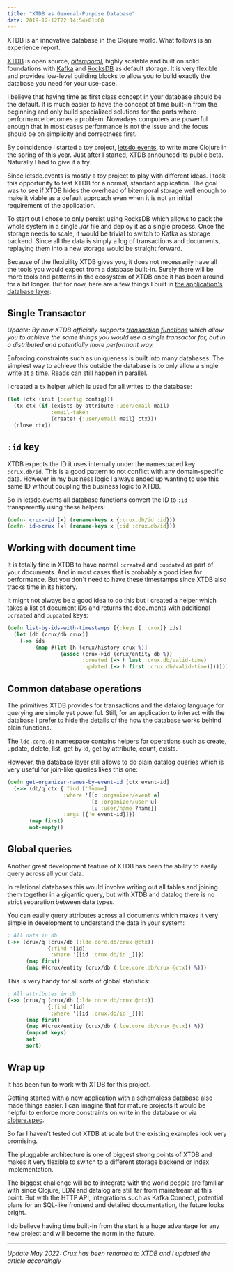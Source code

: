 ```yaml
---
title: "XTDB as General-Purpose Database"
date: 2019-12-12T22:14:54+01:00
---
```


XTDB is an innovative database in the Clojure world.
What follows is an experience report.
<!--more-->

[XTDB](https://xtdb.com) is open source, [*bitemporal*](https://en.wikipedia.org/wiki/Bitemporal_Modeling), highly scalable and built on solid foundations with [Kafka](https://kafka.apache.org/) and [RocksDB](https://rocksdb.org/) as default storage.
It is very flexible and provides low-level building blocks to allow you to build exactly the database you need for your use-case.

I believe that having time as first class concept in your database should be the default.
It is much easier to have the concept of time built-in from the beginning and only build specialized solutions for the parts where performance becomes a problem.
Nowadays computers are powerful enough that in most cases performance is not the issue and the focus should be on simplicity and correctness first.

By coincidence I started a toy project, [letsdo.events](https://github.com/jorinvo/letsdo.events), to write more Clojure in the spring of this year.
Just after I started, XTDB announced its public beta. Naturally I had to give it a try.

Since letsdo.events is mostly a toy project to play with different ideas.
I took this opportunity to test XTDB for a normal, standard application.
The goal was to see if XTDB hides the overhead of bitemporal storage well enough
to make it viable as a default approach even when it is not an initial requirement of the application.

To start out I chose to only persist using RocksDB which allows to pack the whole system in a single *.jar* file and deploy it as a single process.
Once the storage needs to scale, it would be trivial to switch to Kafka as storage backend.
Since all the data is simply a log of transactions and documents, replaying them into a new storage would be straight forward.

Because of the flexibility XTDB gives you, it does not necessarily have all the tools you would expect from a database built-in.
Surely there will be more tools and patterns in the ecosystem of XTDB once it has been around for a bit longer.
But for now, here are a few things I built in [the application's database layer](https://github.com/jorinvo/letsdo.events/blob/master/src/lde/core/db.clj):

## Single Transactor

*Update: By now XTDB officially supports [transaction functions](https://docs.xtdb.com/language-reference/datalog-transactions/#transaction-functions) which allow you to achieve the same things you would use a single transactor for, but in a distributed and potentially more performant way.*

Enforcing constraints such as uniqueness is built into many databases.
The simplest way to achieve this outside the database is to only allow a single write at a time.
Reads can still happen in parallel.

I created a `tx` helper which is used for all writes to the database:

```clojure
(let [ctx (init {:config config})]
  (tx ctx (if (exists-by-attribute :user/email mail)
              :email-taken
              (create! {:user/email mail} ctx)))
  (close ctx))
```

## `:id` key

XTDB expects the ID it uses internally under the namespaced key `:crux.db/id`.
This is a good pattern to not conflict with any domain-specific data.
However in my business logic I always ended up wanting to use this same ID without coupling the business logic to XTDB.

So in letsdo.events all database functions convert the ID to `:id` transparently using these helpers:

```clojure
(defn- crux->id [x] (rename-keys x {:crux.db/id :id}))
(defn- id->crux [x] (rename-keys x {:id :crux.db/id}))
```

## Working with document time

It is totally fine in XTDB to have normal `:created` and `:updated` as part of your documents.
And in most cases that is probably a good idea for performance.
But you don't need to have these timestamps since XTDB also tracks time in its history.

It might not always be a good idea to do this but I created a helper which takes a list of document IDs
and returns the documents with additional `:created` and `:updated` keys:

```clojure
(defn list-by-ids-with-timestamps [{:keys [::crux]} ids]
  (let [db (crux/db crux)]
    (->> ids
         (map #(let [h (crux/history crux %)]
                 (assoc (crux->id (crux/entity db %))
                        :created (-> h last :crux.db/valid-time)
                        :updated (-> h first :crux.db/valid-time)))))))
```


## Common database operations

The primitives XTDB provides for transactions and the datalog language for querying are simple yet powerful.
Still, for an application to interact with the database I prefer to hide the details of the how the database works behind plain functions.

The [`lde.core.db`](https://github.com/jorinvo/letsdo.events/blob/master/src/lde/core/db.clj) namespace contains helpers for operations such as create, update, delete, list, get by id, get by attribute, count, exists.

However, the database layer still allows to do plain datalog queries which is very useful for join-like queries likes this one:

```clojure
(defn get-organizer-names-by-event-id [ctx event-id]
  (->> (db/q ctx {:find ['?name]
                  :where '[[o :organizer/event e]
                           [o :organizer/user u]
                           [u :user/name ?name]]
                  :args [{'e event-id}]})
       (map first)
       not-empty))
```


## Global queries

Another great development feature of XTDB has been the ability to easily query across all your data.

In relational databases this would involve writing out all tables and joining them together in a gigantic query,
but with XTDB and datalog there is no strict separation between data types.

You can easily query attributes across all documents which makes it very simple in development to understand the data in your system:

```clojure
; All data in db
(->> (crux/q (crux/db (:lde.core.db/crux @ctx))
             {:find '[id]
              :where '[[id :crux.db/id _]]})
      (map first)
      (map #(crux/entity (crux/db (:lde.core.db/crux @ctx)) %)))
```

This is very handy for all sorts of global statistics:

```clojure
; All attributes in db
(->> (crux/q (crux/db (:lde.core.db/crux @ctx))
             {:find '[id]
              :where '[[id :crux.db/id _]]})
      (map first)
      (map #(crux/entity (crux/db (:lde.core.db/crux @ctx)) %))
      (mapcat keys)
      set
      sort)
```


## Wrap up

It has been fun to work with XTDB for this project.

Getting started with a new application with a schemaless database also made things easier.
I can imagine that for mature projects it would be helpful to enforce more constraints on write in the database or via [clojure.spec](https://clojure.org/guides/spec).

So far I haven't tested out XTDB at scale but the existing examples look very promising.

The pluggable architecture is one of biggest strong points of XTDB and makes it very flexible to switch to a different storage backend or index implementation.

The biggest challenge will be to integrate with the world people are familiar with since Clojure, EDN and datalog are still far from mainstream at this point.
But with the HTTP API, integrations such as Kafka Connect, potential plans for an SQL-like frontend and detailed documentation, the future looks bright.

I do believe having time built-in from the start is a huge advantage for any new project and will become the norm in the future.

-----

_Update May 2022: Crux has been renamed to XTDB and I updated the article accordingly_
